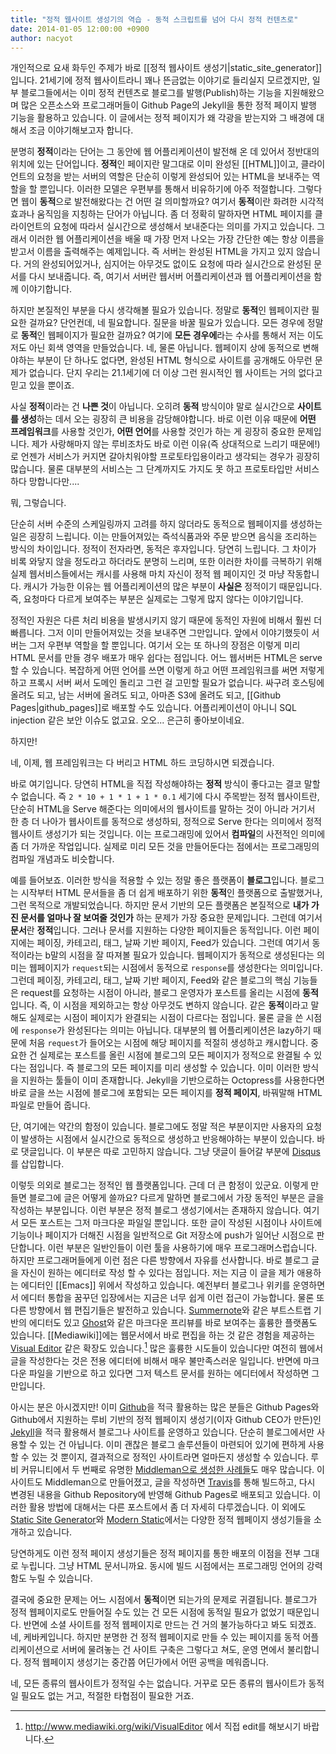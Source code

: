 ```yaml
---
title: "정적 웹사이트 생성기의 역습 - 동적 스크립트를 넘어 다시 정적 컨텐츠로"
date: 2014-01-05 12:00:00 +0900
author: nacyot
---
```


개인적으로 요새 화두인 주제가 바로 [[정적 웹사이트 생성기|static_site_generator]]입니다. 21세기에 정적 웹사이트라니 꽤나 뜬금없는 이야기로 들리실지 모르겠지만, 일부 블로그들에서는 이미 정적 컨텐츠로 블로그를 발행(Publish)하는 기능을 지원해왔으며 많은 오픈소스와 프로그래머들이 Github Page의 Jekyll을 통한 정적 페이지 발행 기능을 활용하고 있습니다. 이 글에서는 정적 페이지가 왜 각광을 받는지와 그 배경에 대해서 조금 이야기해보고자 합니다.

<!--more-->

분명히 **정적**이라는 단어는 그 동안에 웹 어플리케이션이 발전해 온 데 있어서 정반대의 위치에 있는 단어입니다. **정적**인 페이지란 말그대로 이미 완성된 [[HTML]]이고, 클라이언트의 요청을 받는 서버의 역할은 단순히 이렇게 완성되어 있는 HTML을 보내주는 역할을 할 뿐입니다. 이러한 모델은 우편부를 통해서 비유하기에 아주 적절합니다. 그렇다면 웹이 **동적**으로 발전해왔다는 건 어떤 걸 의미할까요? 여기서 **동적**이란 화려한 시각적 효과나 움직임을 지칭하는 단어가 아닙니다. 좀 더 정확히 말하자면 HTML 페이지를 클라이언트의 요청에 따라서 실시간으로 생성해서 보내준다는 의미를 가지고 있습니다. 그래서 이러한 웹 어플리케이션을 배울 때 가장 먼저 나오는 가장 간단한 예는 항상 이름을 받고서 이름을 출력해주는 예제입니다. 즉 서버는 완성된 HTML을 가지고 있지 않습니다. 거의 완성되어있거나, 심지어는 아무것도 없이도 요청에 따라 실시간으로 완성된 문서를 다시 보내줍니다. 즉, 여기서 서버란 웹서버 어플리케이션과 웹 어플리케이션을 함께 이야기합니다.

하지만 본질적인 부분을 다시 생각해볼 필요가 있습니다. 정말로 **동적**인 웹페이지란 필요한 걸까요? 단언컨데, 네 필요합니다. 질문을 바꿀 필요가 있습니다. 모든 경우에 정말로 **동적**인 웹페이지가 필요한 걸까요? 여기에 **모든 경우에**라는 수사를 통해서 저는 이도 저도 아닌 회색 영역을 만들었습니다. 네, 물론 아닙니다. 웹페이지 상에 동적으로 변해야하는 부분이 단 하나도 없다면, 완성된 HTML 형식으로 사이트를 공개해도 아무런 문제가 없습니다. 단지 우리는 21.1세기에 더 이상 그런 원시적인 웹 사이트는 거의 없다고 믿고 있을 뿐이죠.

사실 **정적**이라는 건 **나쁜 것**이 아닙니다. 오히려 **동적** 방식이야 말로 실시간으로 **사이트를 생성**하는 데서 오는 굉장히 큰 비용을 감당해야합니다. 바로 이런 이유 때문에 **어떤 프레임워크**를 사용할 것인가, **어떤 언어**를 사용할 것인가 하는 게 굉장히 중요한 문제입니다. 제가 사랑해마지 않는 루비조차도 바로 이런 이유(즉 상대적으로 느리기 때문에!)로 언젠가 서비스가 커지면 갈아치워야할 프로토타입용이라고 생각되는 경우가 굉장히 많습니다. 물론 대부분의 서비스는 그 단계까지도 가지도 못 하고 프로토타입만 서비스하다  망합니다만....

뭐, 그렇습니다.

단순히 서버 수준의 스케일링까지 고려를 하지 않더라도 동적으로 웹페이지를 생성하는 일은 굉장히 느립니다. 이는 만들어져있는 즉석식품과와 주문 받으면 음식을 조리하는 방식의 차이입니다. 정적이 전자라면, 동적은 후자입니다. 당연히 느립니다. 그 차이가 비록 와닿지 않을 정도라고 하더라도 분명히 느리며, 또한 이러한 차이를 극복하기 위해 실제 웹서비스들에서는 캐시를 사용해 마치 자신이 정적 웹 페이지인 것 마냥 작동합니다. 캐시가 가능한 이유는 웹 어플리케이션의 많은 부분이 **사실은** 정적이기 때문입니다. 즉, 요청마다 다르게 보여주는 부분은 실제로는 그렇게 많지 않다는 이야기입니다.

정적인 자원은 다른 처리 비용을 발생시키지 않기 때문에 동적인 자원에 비해서 훨씬 더 빠릅니다. 그저 이미 만들어져있는 것을 보내주면 그만입니다. 앞에서 이야기했듯이 서버는 그저 우편부 역할을 할 뿐입니다. 여기서 오는 또 하나의 장점은 이렇게 미리 HTML 문서를 만들 경우 배포가 매우 쉽다는 점입니다. 어느 웹서버든 HTML은 serve할 수 있습니다. 복잡하게 어떤 언어를 쓰면 이렇게 하고 어떤 프레임워크를 써면 저렇게 하고 프록시 서버 써서 도메인 돌리고 그런 걸 고민할 필요가 없습니다. 싸구려 호스팅에 올려도 되고, 남는 서버에 올려도 되고, 아마존 S3에 올려도 되고, [[Github Pages|github_pages]]로 배포할 수도 있습니다. 어플리케이션이 아니니 SQL injection 같은 보안 이슈도 없고요. 오오... 은근히 좋아보이네요. 

하지만!

네, 이제, 웹 프레임워크는 다 버리고 HTML 하드 코딩하시면 되겠습니다.

바로 여기입니다. 당연히 HTML을 직접 작성해야하는 **정적** 방식이 좋다고는 결코 말할 수 없습니다. 즉 `2 * 10 + 1 * 1 + 1 * 0.1` 세기에 다시 주목받는 정적 웹사이트란, 단순히 HTML을 Serve 해준다는 의미에서의 웹사이트를 말하는 것이 아니라 거기서 한 층 더 나아가 웹사이트를 동적으로 생성하되, 정적으로 Serve 한다는 의미에서 정적 웹사이트 생성기가 되는 것입니다. 이는 프로그래밍에 있어서 **컴파일**의 사전적인 의미에 좀 더 가까운 작업입니다. 실제로 미리 모든 것을 만들어둔다는 점에서는 프로그래밍의 컴파일 개념과도 비슷합니다.

예를 들어보죠. 이러한 방식을 적용할 수 있는 정말 좋은 플랫폼이 **블로그**입니다. 블로그는 시작부터 HTML 문서들을 좀 더 쉽게 배포하기 위한 **동적**인 플랫폼으로 출발했거나, 그런 목적으로 개발되었습니다. 하지만 문서 기반의 모든 플랫폼은 본질적으로 **내가 가진 문서를 얼마나 잘 보여줄 것인가** 하는 문제가 가장 중요한 문제입니다. 그런데 여기서 **문서**란 **정적**입니다. 그러나 문서를 지원하는 다양한 페이지들은 동적입니다. 이런 페이지에는 페이징, 카테고리, 태그, 날짜 기반 페이지, Feed가 있습니다. 그런데 여기서 동적이라는 b말의 시점을 잘 따져볼 필요가 있습니다. 웹페이지가 동적으로 생성된다는 의미는 웹페이지가 `request`되는 시점에서 동적으로 `response`를 생성한다는 의미입니다. 그런데 페이징, 카테고리, 태그, 날짜 기반 페이지, Feed와 같은 블로그의 핵심 기능들은 request를 요청하는 시점이 아니라, 블로그 운영자가 포스트를 올리는 시점에 **동적**입니다. 즉, 이 시점을 제외하고는 항상 아무것도 변하지 않습니다. 같은 **동적**이라고 말해도 실제로는 시점이 페이지가 완결되는 시점이 다르다는 점입니다. 물론 글을 쓴 시점에 `response`가 완성된다는 의미는 아닙니다. 대부분의 웹 어플리케이션은 lazy하기 때문에 처음 `request`가 들어오는 시점에 해당 페이지를 적절히 생성하고 캐시합니다. 중요한 건 실제로는 포스트를 올린 시점에 블로그의 모든 페이지가 정적으로 완결될 수 있다는 점입니다. 즉 블로그의 모든 페이지를 미리 생성할 수 있습니다. 이미 이러한 방식을 지원하는 툴들이 이미 존재합니다. Jekyll을 기반으로하는 Octopress를 사용한다면 바로 글을 쓰는 시점에 블로그에 포함되는 모든 페이지를 **정적 페이지**, 바꿔말해 HTML 파일로 만들어 줍니다.

단, 여기에는 약간의 함정이 있습니다. 블로그에도 정말 적은 부분이지만 사용자의 요청이 발생하는 시점에서 실시간으로 동적으로 생성하고 반응해야하는 부분이 있습니다. 바로 댓글입니다. 이 부분은 따로 고민하지 않습니다. 그냥 댓글이 들어갈 부분에 [Disqus](http://disqus.com/)를 삽입합니다.

이렇듯 의외로 블로그는 정적인 웹 플랫폼입니다. 근데 더 큰 함정이 있군요. 이렇게 만들면 블로그에 글은 어떻게 쓸까요? 다르게 말하면 블로그에서 가장 동적인 부분은 글을 작성하는 부분입니다. 이런 부분은 정적 블로그 생성기에서는 존재하지 않습니다. 여기서 모든 포스트는 그저 마크다운 파일일 뿐입니다. 또한 글이 작성된 시점이나 사이트에 기능이나 페이지가 더해진 시점을 일반적으로 Git 저장소에 push가 일어난 시점으로 판단합니다. 이런 부분은 일반인들이 이런 툴을 사용하기에 매우 프로그래머스럽습니다. 하지만 프로그래머들에게 이런 점은 다른 방향에서 자유를 선사합니다. 바로 블로그 글을 자신이 원하는 에디터로 작성 할 수 있다는 점입니다. 저는 지금 이 글을 제가 애용하는 에디터인 [[Emacs]] 위에서 작성하고 있습니다. 예전부터 블로그나 위키를 운영하면서 에디터 통합을 꿈꾸던 입장에서는 지금은 너무 쉽게 이런 접근이 가능합니다. 물론 또다른 방향에서 웹 편집기들은 발전하고 있습니다. [Summernote](https://github.com/HackerWins/summernote)와 같은 부트스트랩 기반의 에디터도 있고 [Ghost](http://ghost.org)와 같은 마크다운 프리뷰를 바로 보여주는 훌륭한 플랫폼도 있습니다. [[Mediawiki]]에는 웹문서에서 바로 편집을 하는 것 같은 경험을 제공하는 [Visual Editor](http://www.mediawiki.org/wiki/VisualEditor) 같은 확장도 있습니다.[^1] 많은 훌륭한 시도들이 있습니다만 여전히 웹에서 글을 작성한다는 것은 전용 에디터에 비해서 매우 불만족스러운 일입니다. 반면에 마크다운 파일을 기반으로 하고 있다면 그저 텍스트 문서를 원하는 에디터에서 작성하면 그만입니다.

[^1]: http://www.mediawiki.org/wiki/VisualEditor 에서 직접 edit를 해보시기 바랍니다.

아시는 분은 아시겠지만! 이미 [Github](http://github.com)을 적극 활용하는 많은 분들은 Github Pages와 Github에서 지원하는 루비 기반의 정적 웹페이지 생성기(이자 Github CEO가 만든)인 [Jekyll](http://jekyllrb.com/)을 적극 활용해서 블로그나 사이트를 운영하고 있습니다. 단순히 블로그에서만 사용할 수 있는 건 아닙니다. 이미 괜찮은 블로그 솔루션들이 마련되어 있기에 편하게 사용할 수 있는 것 뿐이지, 결과적으로 정적인 사이트라면 얼마든지 생성할 수 있습니다. 루비 커뮤니티에서 두 번째로 유명한 [Middleman으로 생성한 사례들](http://middlemanapp.com/community/built-using-middleman/)도 매우 많습니다. 이 사이트도 Middleman으로 만들어졌고, 글을 작성하면 [Travis](https://travis-ci.org/)를 통해 빌드하고, 다시 변경된 내용을 Github Repository에 반영해 Github Pages로 배포되고 있습니다. 이러한 활용 방법에 대해서는 다른 포스트에서 좀 더 자세히 다루겠습니다. 이 외에도 [Static Site Generator](http://staticsitegenerators.net/)와 [Modern Static](http://modernstatic.com/)에서는 다양한 정적 웹페이지 생성기들을 소개하고 있습니다.

당연하게도 이런 정적 페이지 생성기들은 정적 페이지를 통한 배포의 이점을 전부 그대로 누립니다. 그냥 HTML 문서니까요. 동시에 빌드 시점에서는 프로그래밍 언어의 강력함도 누릴 수 있습니다. 

결국에 중요한 문제는 어느 시점에서 **동적**이면 되는가의 문제로 귀결됩니다. 블로그가 정적 웹페이지로도 만들어질 수도 있는 건 모든 시점에 동적일 필요가 없었기 때문입니다. 반면에 소셜 사이트를 정적 웹페이지로 만드는 건 거의 불가능하다고 봐도 되겠죠. 네, 케바케입니다. 하지만 분명한 건 정적 웹페이지로 만들 수 있는 페이지를 동적 어플리케이션으로 서버에 물려놓는 건 사이트 구축은 그렇다고 쳐도, 운영 면에서 불리합니다. 정적 웹페이지 생성기는 중간쯤 어딘가에서 어떤 공백을 메워줍니다.

네, 모든 종류의 웹사이트가 정적일 수는 없습니다. 거꾸로 모든 종류의 웹사이트가 동적일 필요도 없는 거고, 적절한 타협점이 필요한 거죠.
